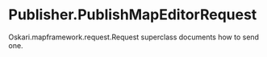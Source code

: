 # Publisher.PublishMapEditorRequest

Oskari.mapframework.request.Request superclass documents how to send one.

